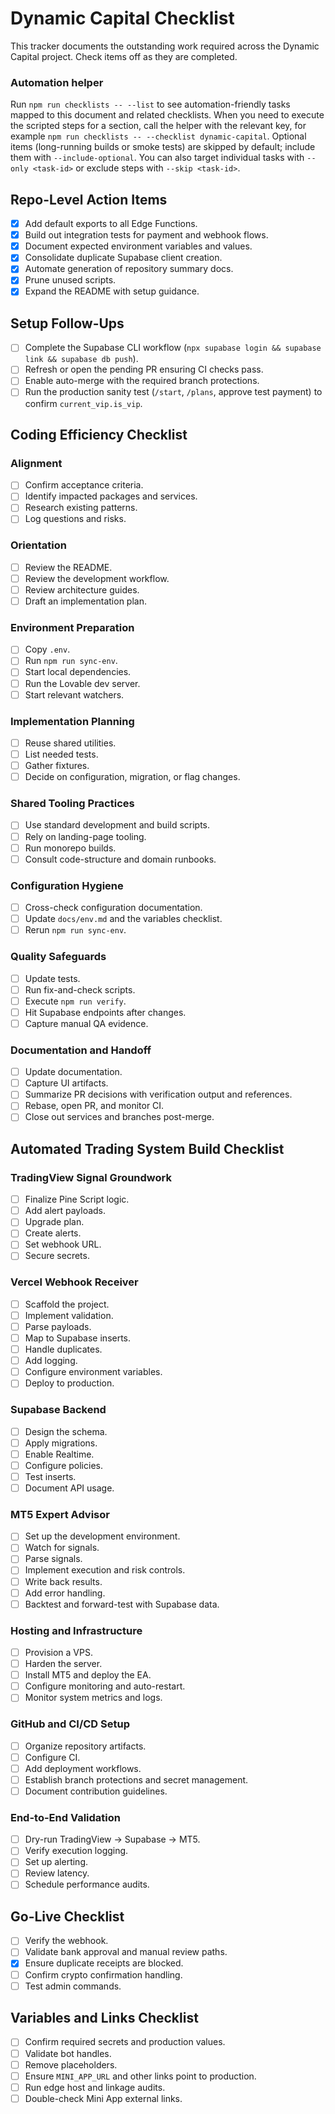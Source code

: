 # Dynamic Capital Checklist

This tracker documents the outstanding work required across the Dynamic Capital project. Check items off as they are completed.

### Automation helper

Run `npm run checklists -- --list` to see automation-friendly tasks mapped to this document and related checklists. When you
need to execute the scripted steps for a section, call the helper with the relevant key, for example `npm run checklists --
--checklist dynamic-capital`. Optional items (long-running builds or smoke tests) are skipped by default; include them with
`--include-optional`. You can also target individual tasks with `--only <task-id>` or exclude steps with `--skip <task-id>`.

## Repo-Level Action Items
- [x] Add default exports to all Edge Functions.
- [x] Build out integration tests for payment and webhook flows.
- [x] Document expected environment variables and values.
- [x] Consolidate duplicate Supabase client creation.
- [x] Automate generation of repository summary docs.
- [x] Prune unused scripts.
- [x] Expand the README with setup guidance.

## Setup Follow-Ups
- [ ] Complete the Supabase CLI workflow (`npx supabase login && supabase link && supabase db push`).
- [ ] Refresh or open the pending PR ensuring CI checks pass.
- [ ] Enable auto-merge with the required branch protections.
- [ ] Run the production sanity test (`/start`, `/plans`, approve test payment) to confirm `current_vip.is_vip`.

## Coding Efficiency Checklist
### Alignment
- [ ] Confirm acceptance criteria.
- [ ] Identify impacted packages and services.
- [ ] Research existing patterns.
- [ ] Log questions and risks.

### Orientation
- [ ] Review the README.
- [ ] Review the development workflow.
- [ ] Review architecture guides.
- [ ] Draft an implementation plan.

### Environment Preparation
- [ ] Copy `.env`.
- [ ] Run `npm run sync-env`.
- [ ] Start local dependencies.
- [ ] Run the Lovable dev server.
- [ ] Start relevant watchers.

### Implementation Planning
- [ ] Reuse shared utilities.
- [ ] List needed tests.
- [ ] Gather fixtures.
- [ ] Decide on configuration, migration, or flag changes.

### Shared Tooling Practices
- [ ] Use standard development and build scripts.
- [ ] Rely on landing-page tooling.
- [ ] Run monorepo builds.
- [ ] Consult code-structure and domain runbooks.

### Configuration Hygiene
- [ ] Cross-check configuration documentation.
- [ ] Update `docs/env.md` and the variables checklist.
- [ ] Rerun `npm run sync-env`.

### Quality Safeguards
- [ ] Update tests.
- [ ] Run fix-and-check scripts.
- [ ] Execute `npm run verify`.
- [ ] Hit Supabase endpoints after changes.
- [ ] Capture manual QA evidence.

### Documentation and Handoff
- [ ] Update documentation.
- [ ] Capture UI artifacts.
- [ ] Summarize PR decisions with verification output and references.
- [ ] Rebase, open PR, and monitor CI.
- [ ] Close out services and branches post-merge.

## Automated Trading System Build Checklist
### TradingView Signal Groundwork
- [ ] Finalize Pine Script logic.
- [ ] Add alert payloads.
- [ ] Upgrade plan.
- [ ] Create alerts.
- [ ] Set webhook URL.
- [ ] Secure secrets.

### Vercel Webhook Receiver
- [ ] Scaffold the project.
- [ ] Implement validation.
- [ ] Parse payloads.
- [ ] Map to Supabase inserts.
- [ ] Handle duplicates.
- [ ] Add logging.
- [ ] Configure environment variables.
- [ ] Deploy to production.

### Supabase Backend
- [ ] Design the schema.
- [ ] Apply migrations.
- [ ] Enable Realtime.
- [ ] Configure policies.
- [ ] Test inserts.
- [ ] Document API usage.

### MT5 Expert Advisor
- [ ] Set up the development environment.
- [ ] Watch for signals.
- [ ] Parse signals.
- [ ] Implement execution and risk controls.
- [ ] Write back results.
- [ ] Add error handling.
- [ ] Backtest and forward-test with Supabase data.

### Hosting and Infrastructure
- [ ] Provision a VPS.
- [ ] Harden the server.
- [ ] Install MT5 and deploy the EA.
- [ ] Configure monitoring and auto-restart.
- [ ] Monitor system metrics and logs.

### GitHub and CI/CD Setup
- [ ] Organize repository artifacts.
- [ ] Configure CI.
- [ ] Add deployment workflows.
- [ ] Establish branch protections and secret management.
- [ ] Document contribution guidelines.

### End-to-End Validation
- [ ] Dry-run TradingView → Supabase → MT5.
- [ ] Verify execution logging.
- [ ] Set up alerting.
- [ ] Review latency.
- [ ] Schedule performance audits.

## Go-Live Checklist
- [ ] Verify the webhook.
- [ ] Validate bank approval and manual review paths.
- [x] Ensure duplicate receipts are blocked.
- [ ] Confirm crypto confirmation handling.
- [ ] Test admin commands.

## Variables and Links Checklist
- [ ] Confirm required secrets and production values.
- [ ] Validate bot handles.
- [ ] Remove placeholders.
- [ ] Ensure `MINI_APP_URL` and other links point to production.
- [ ] Run edge host and linkage audits.
- [ ] Double-check Mini App external links.
